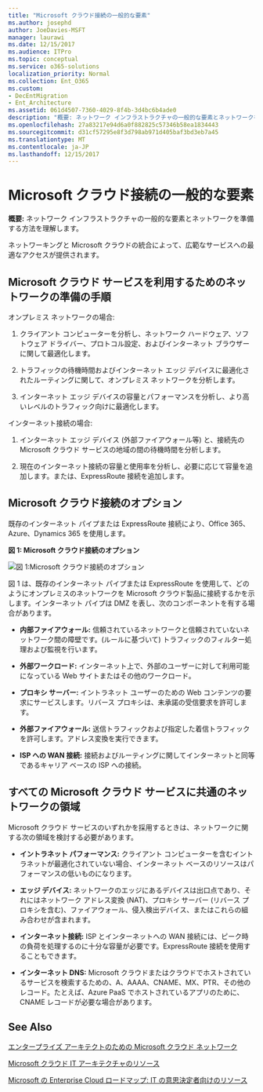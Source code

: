 ```yaml
---
title: "Microsoft クラウド接続の一般的な要素"
ms.author: josephd
author: JoeDavies-MSFT
manager: laurawi
ms.date: 12/15/2017
ms.audience: ITPro
ms.topic: conceptual
ms.service: o365-solutions
localization_priority: Normal
ms.collection: Ent_O365
ms.custom:
- DecEntMigration
- Ent_Architecture
ms.assetid: 061d4507-7360-4029-8f4b-3d4bc6b4ade0
description: "概要: ネットワーク インフラストラクチャの一般的な要素とネットワークを準備する方法を理解します。"
ms.openlocfilehash: 27a83217e94d6a0f882825c57346b58ea1834443
ms.sourcegitcommit: d31cf57295e8f3d798ab971d405baf3bd3eb7a45
ms.translationtype: MT
ms.contentlocale: ja-JP
ms.lasthandoff: 12/15/2017
---
```

# <a name="common-elements-of-microsoft-cloud-connectivity"></a>Microsoft クラウド接続の一般的な要素

 **概要:** ネットワーク インフラストラクチャの一般的な要素とネットワークを準備する方法を理解します。
  
ネットワーキングと Microsoft クラウドの統合によって、広範なサービスへの最適なアクセスが提供されます。
  
## <a name="steps-to-prepare-your-network-for-microsoft-cloud-services"></a>Microsoft クラウド サービスを利用するためのネットワークの準備の手順
<a name="steps"> </a>

オンプレミス ネットワークの場合:
  
1. クライアント コンピューターを分析し、ネットワーク ハードウェア、ソフトウェア ドライバー、プロトコル設定、およびインターネット ブラウザーに関して最適化します。
    
2. トラフィックの待機時間およびインターネット エッジ デバイスに最適化されたルーティングに関して、オンプレミス ネットワークを分析します。
    
3. インターネット エッジ デバイスの容量とパフォーマンスを分析し、より高いレベルのトラフィック向けに最適化します。
    
インターネット接続の場合:
  
1. インターネット エッジ デバイス (外部ファイアウォール等) と、接続先の Microsoft クラウド サービスの地域の間の待機時間を分析します。
    
2. 現在のインターネット接続の容量と使用率を分析し、必要に応じて容量を追加します。または、ExpressRoute 接続を追加します。
    
## <a name="microsoft-cloud-connectivity-options"></a>Microsoft クラウド接続のオプション
<a name="steps"> </a>

既存のインターネット パイプまたは ExpressRoute 接続により、Office 365、Azure、Dynamics 365 を使用します。
  
**図 1: Microsoft クラウド接続のオプション**

![図 1:Microsoft クラウド接続のオプション](images/Network_Poster/CommonElements.png)

  
図 1 は、既存のインターネット パイプまたは ExpressRoute を使用して、どのようにオンプレミスのネットワークを Microsoft クラウド製品に接続するかを示します。インターネット パイプは DMZ を表し、次のコンポーネントを有する場合があります。
  
- **内部ファイアウォール:** 信頼されているネットワークと信頼されていないネットワーク間の障壁です。(ルールに基づいて) トラフィックのフィルター処理および監視を行います。
    
- **外部ワークロード:** インターネット上で、外部のユーザーに対して利用可能になっている Web サイトまたはその他のワークロード。
    
- **プロキシ サーバー:** イントラネット ユーザーのための Web コンテンツの要求にサービスします。リバース プロキシは、未承諾の受信要求を許可します。
    
- **外部ファイアウォール:** 送信トラフィックおよび指定した着信トラフィックを許可します。アドレス変換を実行できます。
    
- **ISP への WAN 接続:** 接続およびルーティングに関してインターネットと同等であるキャリア ベースの ISP への接続。
    
## <a name="areas-of-networking-common-to-all-microsoft-cloud-services"></a>すべての Microsoft クラウド サービスに共通のネットワークの領域
<a name="steps"> </a>

Microsoft クラウド サービスのいずれかを採用するときは、ネットワークに関する次の領域を検討する必要があります。
  
- **イントラネット パフォーマンス:** クライアント コンピューターを含むイントラネットが最適化されていない場合、インターネット ベースのリソースはパフォーマンスの低いものになります。
    
- **エッジ デバイス:** ネットワークのエッジにあるデバイスは出口点であり、それにはネットワーク アドレス変換 (NAT)、プロキシ サーバー (リバース プロキシを含む)、ファイアウォール、侵入検出デバイス、またはこれらの組み合わせが含まれます。
    
- **インターネット接続:** ISP とインターネットへの WAN 接続には、ピーク時の負荷を処理するのに十分な容量が必要です。ExpressRoute 接続を使用することもできます。
    
- **インターネット DNS:** Microsoft クラウドまたはクラウドでホストされているサービスを検索するための、A、AAAA、CNAME、MX、PTR、その他のレコード。たとえば、Azure PaaS でホストされているアプリのために、CNAME レコードが必要な場合があります。
    
## <a name="see-also"></a>See Also

<a name="steps"> </a>

[エンタープライズ アーキテクトのための Microsoft クラウド ネットワーク](microsoft-cloud-networking-for-enterprise-architects.md)
  
[Microsoft クラウド IT アーキテクチャのリソース](microsoft-cloud-it-architecture-resources.md)

[Microsoft の Enterprise Cloud ロードマップ: IT の意思決定者向けのリソース](https://sway.com/FJ2xsyWtkJc2taRD)


